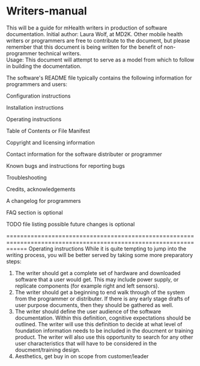# Writers-manual
This will be a guide for mHealth writers in production of software documentation.
Initial author: Laura Wolf, at MD2K.  Other mobile health writers or programmers are free to contribute to the document, but please remember that this document is being written for the benefit of non-programmer technical writers.  
Usage: This document will attempt to serve as a model from which to follow in building the documentation.

The software's README file typically contains the following information for programmers and users:

Configuration instructions

Installation instructions

Operating instructions

Table of Contents or File Manifest

Copyright and licensing information

Contact information for the software distributer or programmer

Known bugs and instructions for reporting bugs

Troubleshooting

Credits, acknowledgements

A changelog for programmers

FAQ section is optional

TODO file listing possible future changes is optional


==================================================================================================================
Operating instructions
While it is quite tempting to jump into the writing process, you will be better served by taking some more preparatory steps:
1) The writer should get a complete set of hardware and downloaded software that a user would get.  This may include power supply, or replicate components (for example right and left sensors).
2) The writer should get a beginning to end walk through of the system from the programmer or distributer.  If there is any early stage drafts of user purpose documents, then they should be gathered as well.  
3) The writer should define the user audience of the software documentation.  Within this definition, cognitive expectations should be outlined.  The writer will use this definition to decide at what level of foundation information needs to be included in the doucment or training product.  The writer will also use this opportunity to search for any other user characteristics that will have to be considered in the doucment/training design.
4) Aesthetics, get buy in on scope from customer/leader

